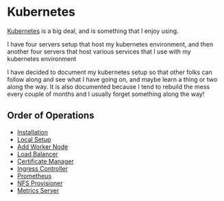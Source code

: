 # Kubernetes
[Kubernetes](https://kubernetes.io/) is a big deal, and is something that I enjoy using.

I have four servers setup that host my kubernetes environment, and then another four servers that host
various services that I use with my kubernetes environment

I have decided to document my kubernetes setup so that other folks can follow along and see what I have 
going on, and maybe learn a thing or two along the way.  It is also documented because I tend to rebuild
the mess every couple of months and I usually forget something along the way!

## Order of Operations
* [Installation](installation.md)
* [Local Setup](local_setup.md)
* [Add Worker Node](add_worker.md)
* [Load Balancer](metal_load_balancer.md)
* [Certificate Manager](certmanager.md)
* [Ingress Controller](ingress_controller.md)
* [Prometheus](prometheus_setup.md)
* [NFS Provisioner](nfs_provisioner.md)
* [Metrics Server](metrics_server.md)